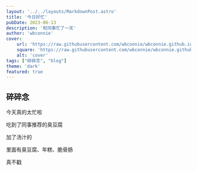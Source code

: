 ```yaml
---
layout: '../../layouts/MarkdownPost.astro'
title: '今日好忙'
pubDate: 2023-06-13
description: '和同事忙了一天'
author: 'wbconnie'
cover:
    url: 'https://raw.githubusercontent.com/wbconnie/wbconnie.github.io/e0d4304a1f9c1010156563baa6560ec1863b1b0c/public/preview/3C99A541-AEB2-41CD-816C-E8BC6589828D_1_105_c%20(1).jpeg'
    square: 'https://raw.githubusercontent.com/wbconnie/wbconnie.github.io/e0d4304a1f9c1010156563baa6560ec1863b1b0c/public/preview/3C99A541-AEB2-41CD-816C-E8BC6589828D_1_105_c%20(1).jpeg'
    alt: 'cover'
tags: ["碎碎念", "blog"]
theme: 'dark'
featured: true
---
```






## 碎碎念

今天真的太忙啦  

吃到了同事推荐的臭豆腐  

加了汤汁的  

里面有臭豆腐、年糕、脆骨肠  

真不戳  

